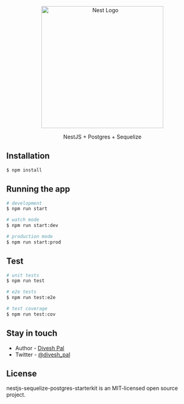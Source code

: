 <p align="center">
  <a href="http://nestjs.com/" target="blank"><img src="https://nestjs.com/img/logo_text.svg" width="320" alt="Nest Logo" /></a>
</p>
  
  <p align="center">NestJS + Postgres + Sequelize</p>

## Installation

```bash
$ npm install
```

## Running the app

```bash
# development
$ npm run start

# watch mode
$ npm run start:dev

# production mode
$ npm run start:prod
```

## Test

```bash
# unit tests
$ npm run test

# e2e tests
$ npm run test:e2e

# test coverage
$ npm run test:cov
```

## Stay in touch

- Author - [Divesh Pal](https://diveshblog.weebly.com)
- Twitter - [@divesh_pal](https://twitter.com/divesh_pal)
## License

nestjs-sequelize-postgres-starterkit is an MIT-licensed open source project.
